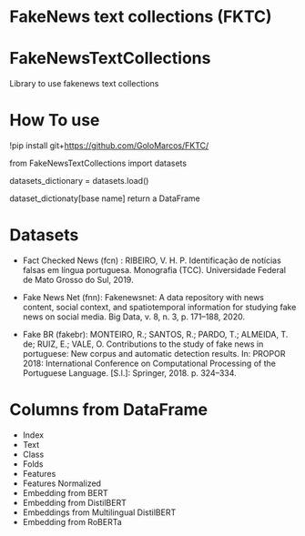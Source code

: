 # FakeNews text collections (FKTC)

# FakeNewsTextCollections
Library to use fakenews text collections

# How To use

!pip install git+https://github.com/GoloMarcos/FKTC/

from FakeNewsTextCollections import datasets

datasets_dictionary = datasets.load()

dataset_dictionaty[base name] return a DataFrame

# Datasets
- Fact Checked News (fcn) : RIBEIRO, V. H. P. Identificação de notícias falsas em língua portuguesa. Monografia (TCC). Universidade Federal de Mato Grosso do Sul, 2019.

- Fake News Net (fnn): Fakenewsnet: A data repository with news content, social context, and spatiotemporal information for studying fake news on social media. Big Data, v. 8, n. 3, p. 171–188, 2020.

- Fake BR (fakebr): MONTEIRO, R.; SANTOS, R.; PARDO, T.; ALMEIDA, T. de; RUIZ, E.; VALE, O. Contributions to the study of fake news in portuguese: New corpus and automatic detection results. In: PROPOR 2018: International Conference on Computational Processing of the Portuguese Language. [S.l.]: Springer, 2018. p. 324–334.

# Columns from DataFrame
- Index 
- Text
- Class
- Folds
- Features
- Features Normalized
- Embedding from BERT
- Embedding from DistilBERT
- Embeddings from Multilingual DistilBERT 
- Embedding from RoBERTa
